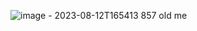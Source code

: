 ![image - 2023-08-12T165413 857](https://github.com/v6y4/v6y4/assets/121084767/cc4181f6-1a29-4561-a4e7-dbec5914474e) old me
